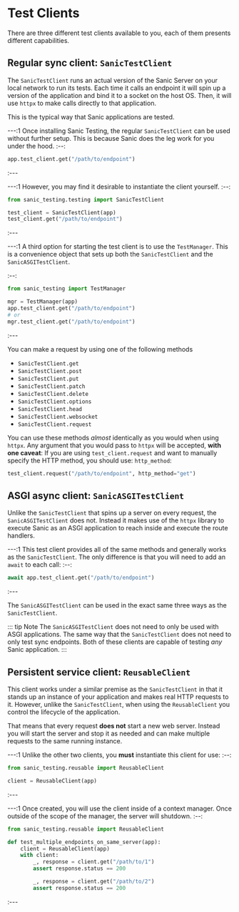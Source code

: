 # Test Clients

There are three different test clients available to you, each of them presents different capabilities.

## Regular sync client: `SanicTestClient`

The `SanicTestClient` runs an actual version of the Sanic Server on your local network to run its tests. Each time it calls an endpoint it will spin up a version of the application and bind it to a socket on the host OS. Then, it will use `httpx` to make calls directly to that application.

This is the typical way that Sanic applications are tested.

---:1
Once installing Sanic Testing, the regular `SanicTestClient` can be used without further setup. This is because Sanic does the leg work for you under the hood. 
:--:
```python
app.test_client.get("/path/to/endpoint")
```
:---

---:1
However, you may find it desirable to instantiate the client yourself.
:--:
```python
from sanic_testing.testing import SanicTestClient

test_client = SanicTestClient(app)
test_client.get("/path/to/endpoint")
```
:---

---:1
A third option for starting the test client is to use the `TestManager`. This is a convenience object that sets up both the `SanicTestClient` and the `SanicASGITestClient`.

:--:
```python
from sanic_testing import TestManager

mgr = TestManager(app)
app.test_client.get("/path/to/endpoint")
# or
mgr.test_client.get("/path/to/endpoint")
```
:---

You can make a request by using one of the following methods

- `SanicTestClient.get`
- `SanicTestClient.post`
- `SanicTestClient.put`
- `SanicTestClient.patch`
- `SanicTestClient.delete`
- `SanicTestClient.options`
- `SanicTestClient.head`
- `SanicTestClient.websocket`
- `SanicTestClient.request`

You can use these methods *almost* identically as you would when using `httpx`. Any argument that you would pass to `httpx` will be accepted, **with one caveat**: If you are using `test_client.request` and want to manually specify the HTTP method, you should use: `http_method`:

```python
test_client.request("/path/to/endpoint", http_method="get")
```

## ASGI async client: `SanicASGITestClient`

Unlike the `SanicTestClient` that spins up a server on every request, the `SanicASGITestClient` does not. Instead it makes use of the `httpx` library to execute Sanic as an ASGI application to reach inside and execute the route handlers.

---:1
This test client provides all of the same methods and generally works as the `SanicTestClient`. The only difference is that you will need to add an `await` to each call:
:--:
```python
await app.test_client.get("/path/to/endpoint")
```
:---

The `SanicASGITestClient` can be used in the exact same three ways as the `SanicTestClient`.

::: tip Note
The `SanicASGITestClient` does not need to only be used with ASGI applications. The same way that the `SanicTestClient` does not need to only test sync endpoints. Both of these clients are capable of testing *any* Sanic application.
:::

## Persistent service client: `ReusableClient`

This client works under a similar premise as the `SanicTestClient` in that it stands up an instance of your application and makes real HTTP requests to it. However, unlike the `SanicTestClient`, when using the `ReusableClient` you control the lifecycle of the application.

That means that every request **does not** start a new web server. Instead you will start the server and stop it as needed and can make multiple requests to the same running instance.

---:1
Unlike the other two clients, you **must** instantiate this client for use:
:--:
```python
from sanic_testing.reusable import ReusableClient

client = ReusableClient(app)
```
:---


---:1
Once created, you will use the client inside of a context manager. Once outside of the scope of the manager, the server will shutdown.
:--:
```python
from sanic_testing.reusable import ReusableClient

def test_multiple_endpoints_on_same_server(app):
    client = ReusableClient(app)
    with client:
        _, response = client.get("/path/to/1")
        assert response.status == 200

        _, response = client.get("/path/to/2")
        assert response.status == 200
```
:---
